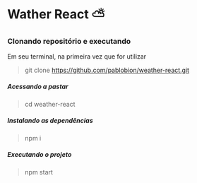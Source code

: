 # Wather React ⛅

### Clonando repositório e executando
Em seu terminal, na primeira vez que for utilizar 
>git clone https://github.com/pablobion/weather-react.git

##### Acessando a pastar
>cd weather-react

##### Instalando as dependências
>npm i

##### Executando o projeto
>npm start 

